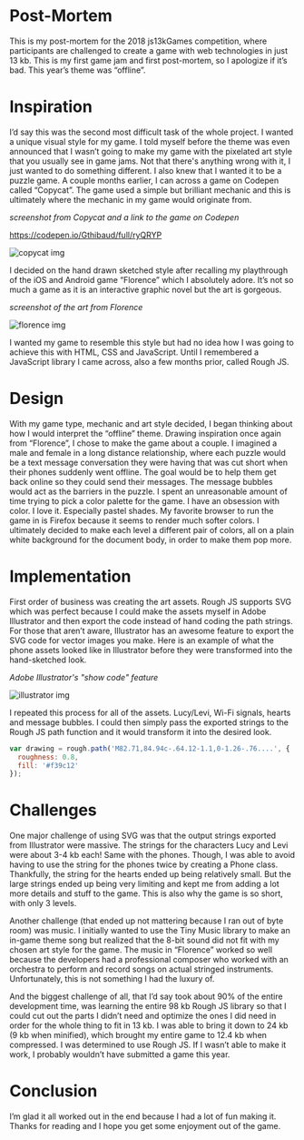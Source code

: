 # Post-Mortem
This is my post-mortem for the 2018 js13kGames competition, where participants are challenged to create a game with web technologies in just 13 kb. This is my first game jam and first post-mortem, so I apologize if it’s bad. This year’s theme was “offline”.

# Inspiration
I’d say this was the second most difficult task of the whole project. I wanted a unique visual style for my game. I told myself before the theme was even announced that I wasn’t going to make my game with the pixelated art style that you usually see in game jams. Not that there's anything wrong with it, I just wanted to do something different. I also knew that I wanted it to be a puzzle game. A couple months earlier, I can across a game on Codepen called “Copycat”. The game used a simple but brilliant mechanic and this is ultimately where the mechanic in my game would originate from.

*screenshot from Copycat and a link to the game on Codepen*

https://codepen.io/Gthibaud/full/ryQRYP

![copycat img](https://firebasestorage.googleapis.com/v0/b/web-demo-2188e.appspot.com/o/copycat.png?alt=media&token=7b956aad-48c7-4f43-85d2-9846fb6cb5a9)

I decided on the hand drawn sketched style after recalling my playthrough of the iOS and Android game “Florence” which I absolutely adore. It’s not so much a game as it is an interactive graphic novel but the art is gorgeous.

*screenshot of the art from Florence*

![florence img](https://firebasestorage.googleapis.com/v0/b/web-demo-2188e.appspot.com/o/florence.png?alt=media&token=ba35f3bd-ddd0-47d9-9a30-6a4c8d6a022a)

I wanted my game to resemble this style but had no idea how I was going to achieve this with HTML, CSS and JavaScript. Until I remembered a JavaScript library I came across, also a few months prior, called Rough JS.

# Design
With my game type, mechanic and art style decided, I began thinking about how I would interpret the “offline” theme. Drawing inspiration once again from “Florence”, I chose to make the game about a couple. I imagined a male and female in a long distance relationship, where each puzzle would be a text message conversation they were having that was cut short when their phones suddenly went offline. The goal would be to help them get back online so they could send their messages. The message bubbles would act as the barriers in the puzzle. I spent an unreasonable amount of time trying to pick a color palette for the game. I have an obsession with color. I love it. Especially pastel shades. My favorite browser to run the game in is Firefox because it seems to render much softer colors. I ultimately decided to make each level a different pair of colors, all on a plain white background for the document body, in order to make them pop more.

# Implementation
First order of business was creating the art assets. Rough JS supports SVG which was perfect because I could make the assets myself in Adobe Illustrator and then export the code instead of hand coding the path strings. For those that aren’t aware, Illustrator has an awesome feature to export the SVG code for vector images you make. Here is an example of what the phone assets looked like in Illustrator before they were transformed into the hand-sketched look.

*Adobe Illustrator's "show code" feature*

![illustrator img](https://firebasestorage.googleapis.com/v0/b/web-demo-2188e.appspot.com/o/illustrator%20(1).png?alt=media&token=e39dd32c-8b44-45c9-8dde-4166f9df2c19)

I repeated this process for all of the assets. Lucy/Levi, Wi-Fi signals, hearts and message bubbles. I could then simply pass the exported strings to the Rough JS path function and it would transform it into the desired look.

```js
var drawing = rough.path('M82.71,84.94c-.64.12-1.1,0-1.26-.76....', { 
  roughness: 0.8,
  fill: '#f39c12'
});
```

# Challenges
One major challenge of using SVG was that the output strings exported from Illustrator were massive. The strings for the characters Lucy and Levi were about 3-4 kb each! Same with the phones. Though, I was able to avoid having to use the string for the phones twice by creating a Phone class. Thankfully, the string for the hearts ended up being relatively small. But the large strings ended up being very limiting and kept me from adding a lot more details and stuff to the game. This is also why the game is so short, with only 3 levels.

Another challenge (that ended up not mattering because I ran out of byte room) was music. I initially wanted to use the Tiny Music library to make an in-game theme song but realized that the 8-bit sound did not fit with my chosen art style for the game. The music in “Florence” worked so well because the developers had a professional composer who worked with an orchestra to perform and record songs on actual stringed instruments. Unfortunately, this is not something I had the luxury of.

And the biggest challenge of all, that I’d say took about 90% of the entire development time, was learning the entire 98 kb Rough JS library so that I could cut out the parts I didn’t need and optimize the ones I did need in order for the whole thing to fit in 13 kb. I was able to bring it down to 24 kb (9 kb when minified), which brought my entire game to 12.4 kb when compressed. I was determined to use Rough JS. If I wasn’t able to make it work, I probably wouldn’t have submitted a game this year.

# Conclusion
I’m glad it all worked out in the end because I had a lot of fun making it. Thanks for reading and I hope you get some enjoyment out of the game.

